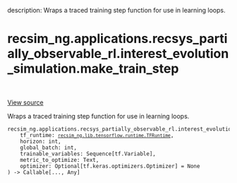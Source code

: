 description: Wraps a traced training step function for use in learning loops.

<div itemscope itemtype="http://developers.google.com/ReferenceObject">
<meta itemprop="name" content="recsim_ng.applications.recsys_partially_observable_rl.interest_evolution_simulation.make_train_step" />
<meta itemprop="path" content="Stable" />
</div>

# recsim_ng.applications.recsys_partially_observable_rl.interest_evolution_simulation.make_train_step

<!-- Insert buttons and diff -->

<table class="tfo-notebook-buttons tfo-api nocontent" align="left">

</table>

<a target="_blank" href="https://github.com/google-research/recsim_ng/tree/master/recsim_ng/applications/recsys_partially_observable_rl/interest_evolution_simulation.py">View
source</a>

Wraps a traced training step function for use in learning loops.

<pre class="devsite-click-to-copy prettyprint lang-py tfo-signature-link">
<code>recsim_ng.applications.recsys_partially_observable_rl.interest_evolution_simulation.make_train_step(
    tf_runtime: <a href="../../../../recsim_ng/lib/tensorflow/runtime/TFRuntime.md"><code>recsim_ng.lib.tensorflow.runtime.TFRuntime</code></a>,
    horizon: int,
    global_batch: int,
    trainable_variables: Sequence[tf.Variable],
    metric_to_optimize: Text,
    optimizer: Optional[tf.keras.optimizers.Optimizer] = None
) -> Callable[..., Any]
</code></pre>

<!-- Placeholder for "Used in" -->
